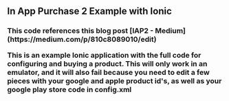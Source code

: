 <h2>In App Purchase 2 Example with Ionic</h2>

<h3>This code references this blog post [IAP2 - Medium](https://medium.com/p/810c8089010/edit)
<p>This is an example Ionic application with the full code for configuring and buying a product.
  This will only work in an emulator, and it will also fail because you need to edit a few pieces with
  your google and apple product id's, as well as your google play store code in config.xml</p>
